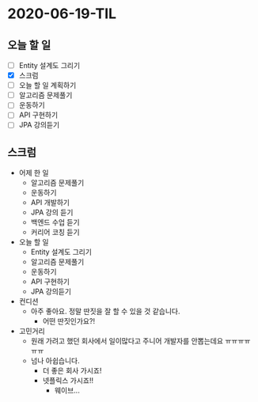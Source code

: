 # 2020-06-19-TIL

## 오늘 할 일

- [ ] Entity 설계도 그리기
- [x] 스크럼
- [ ] 오늘 할 일 계획하기
- [ ] 알고리즘 문제풀기
- [ ] 운동하기
- [ ] API 구현하기
- [ ] JPA 강의듣기

## 스크럼

- 어제 한 일
    - 알고리즘 문제풀기
    - 운동하기
    - API 개발하기
    - JPA 강의 듣기
    - 백엔드 수업 듣기
    - 커리어 코칭 듣기
- 오늘 할 일
    - Entity 설계도 그리기
    - 알고리즘 문제풀기
    - 운동하기
    - API 구현하기
    - JPA 강의듣기
- 컨디션
    - 아주 좋아요. 정말 딴짓을 잘 할 수 있을 것 같습니다.
        - 어떤 딴짓인가요?!
- 고민거리
    - 원래 가려고 했던 회사에서 일이많다고 주니어 개발자를 안뽑는데요 ㅠㅠㅠㅠㅠㅠ
    - 넘나 아쉽습니다.
        - 더 좋은 회사 가시죠!
        - 넷플릭스 가시죠!!
            - 웨이브...


